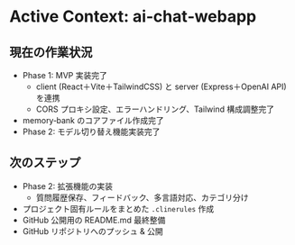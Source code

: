 # Active Context: ai‑chat‑webapp

## 現在の作業状況
- Phase 1: MVP 実装完了  
  - client (React＋Vite＋TailwindCSS) と server (Express＋OpenAI API) を連携  
  - CORS プロキシ設定、エラーハンドリング、Tailwind 構成調整完了  
- memory‑bank のコアファイル作成完了  
- Phase 2: モデル切り替え機能実装完了  

## 次のステップ
- Phase 2: 拡張機能の実装  
  - 質問履歴保存、フィードバック、多言語対応、カテゴリ分け  
- プロジェクト固有ルールをまとめた `.clinerules` 作成  
- GitHub 公開用の README.md 最終整備  
- GitHub リポジトリへのプッシュ & 公開
